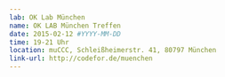 ```yaml
---
lab: OK Lab München
name: OK LAB München Treffen
date: 2015-02-12 #YYYY-MM-DD
time: 19-21 Uhr
location: muCCC, Schleißheimerstr. 41, 80797 München
link-url: http://codefor.de/muenchen
---
```


